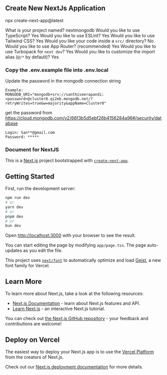 ## Create New NextJs Application
npx create-next-app@latest 

What is your project named?  nextmongodb
Would you like to use TypeScript?  Yes
Would you like to use ESLint?   Yes
Would you like to use Tailwind CSS?   Yes
Would you like your code inside a `src/` directory?  No 
Would you like to use App Router? (recommended)   Yes
Would you like to use Turbopack for `next dev`?   Yes
Would you like to customize the import alias (`@/*` by default)?  Yes

### Copy the .env.example file into .env.local
Update the password in the mongodb connection string
```
Example: 
MONGODB_URI="mongodb+srv://santhiveerapandi:<password>@cluster0.qi2eb.mongodb.net/?retryWrites=true&w=majority&appName=Cluster0"
```

get the password from https://cloud.mongodb.com/v2/66f3b5d5ebf26b4156284a96#/security/database
```
Login: San**@gmail.com
Password: *****
```

### 

### Document for NextJS
This is a [Next.js](https://nextjs.org) project bootstrapped with [`create-next-app`](https://nextjs.org/docs/app/api-reference/cli/create-next-app).

## Getting Started

First, run the development server:

```bash
npm run dev
# or
yarn dev
# or
pnpm dev
# or
bun dev
```

Open [http://localhost:3000](http://localhost:3000) with your browser to see the result.

You can start editing the page by modifying `app/page.tsx`. The page auto-updates as you edit the file.

This project uses [`next/font`](https://nextjs.org/docs/app/building-your-application/optimizing/fonts) to automatically optimize and load [Geist](https://vercel.com/font), a new font family for Vercel.

## Learn More

To learn more about Next.js, take a look at the following resources:

- [Next.js Documentation](https://nextjs.org/docs) - learn about Next.js features and API.
- [Learn Next.js](https://nextjs.org/learn) - an interactive Next.js tutorial.

You can check out [the Next.js GitHub repository](https://github.com/vercel/next.js) - your feedback and contributions are welcome!

## Deploy on Vercel

The easiest way to deploy your Next.js app is to use the [Vercel Platform](https://vercel.com/new?utm_medium=default-template&filter=next.js&utm_source=create-next-app&utm_campaign=create-next-app-readme) from the creators of Next.js.

Check out our [Next.js deployment documentation](https://nextjs.org/docs/app/building-your-application/deploying) for more details.

